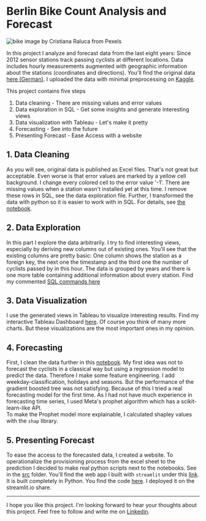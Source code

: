 # Berlin Bike Count Analysis and Forecast

![bike image by Cristiana Raluca from Pexels](./data/github_image/bike.jpg)

In this project I analyze and forecast data from the last eight years: Since 2012 sensor stations track passing cyclists at different locations. Data includes hourly measurements augmented with geographic information about the stations (coordinates and directions). You'll find the original data [here (German)](https://www.berlin.de/sen/uvk/verkehr/verkehrsplanung/radverkehr/weitere-radinfrastruktur/zaehlstellen-und-fahrradbarometer/). I uploaded the data with minimal preprocessing on [Kaggle](https://www.kaggle.com/phisinger/bike-counting-berlin).

This project contains five steps

1. Data cleaning - There are missing values and error values
2. Data exploration in SQL - Get some insights and generate interesting views
3. Data visualization with Tableau - Let's make it pretty
4. Forecasting - See into the future
5. Presenting Forecast - Ease Access with a website

## 1. Data Cleaning

As you will see, original data is published as Excel files. That's not great but acceptable. Even worse is that error values are marked by a yellow cell background. I change every colored cell to the error value '-1'. There are missing values when a station wasn't installed yet at this time. I remove these rows in SQL, see the data exploration file. Further, I transformed the data with python so it is easier to work with in SQL. For details, see [the notebook](./src/transform_excel.ipynb).

## 2. Data Exploration

In this part I explore the data arbitrarily. I try to find interesting views, especially by deriving new columns out of existing ones. You'll see that the existing columns are pretty basic: One column shows the station as a foreign key, the next one the timestamp and the third one the number of cyclists passed by in this hour. The data is grouped by years and there is one more table containing additional information about every station. Find my commented [SQL commands here](./src/SQL/DataExploration.sql)

## 3. Data Visualization

I use the generated views in Tableau to visualize interesting results. Find my interactive Tableau Dashboard [here](https://public.tableau.com/app/profile/philip.singer/viz/BerlinBikeCount/Dashboard1). Of course you think of many more charts. But these visualizations are the most important ones in my opinion.

## 4. Forecasting

First, I clean the data further in this [notebook](src/Forecasting_notebook.ipynb). My first idea was not to forecast the cyclists in a classical way but using a regression model to predict the data. Therefore I make some feature engineering. I add weekday-classification, holidays and seasons. But the performance of the gradient boosted tree was not satisfying. Because of this I tried a real forecasting model for the first time. As I had not have much experience in forecasting time series, I used Meta's prophet algorithm which has a scikit-learn-like API.  
To make the Prophet model more explainable, I calculated shapley values with the `shap` library.

## 5. Presenting Forecast

To ease the access to the forecasted data, I created a website. To operationalize the provisioning process from the excel sheet to the prediction I decided to make real python scripts next to the notebooks. See in the [src](src) folder. You'll find the web app I built with `streamlit` under this [link](https://share.streamlit.io/phisinger/berlinbikecount-website/src/streamlit_app.py). It is built completely in Python. You find the code [here](src/streamlit_app.py). I deployed it on the streamlit.io share.

---

I hope you like this project. I'm looking forward to hear your thoughts about this project. Feel free to follow and write me on [Linkedin](https://www.linkedin.com/in/philip-jonathan-singer/).
